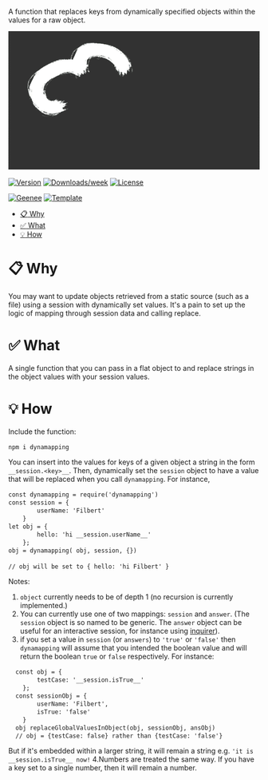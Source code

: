 
[//]: # ( ns__file unit: standard, comp: README.md )

[//]: # ( ns__custom_start beginning )

[//]: # ( ns__custom_end beginning )

[//]: # ( ns__start_section intro )

[//]: # ( ns__custom_start description )
A function that replaces keys from dynamically specified objects within the values for a raw object.

![dynamapping](src/images/dynamapping.gif)

[//]: # ( ns__custom_end description )

[//]: # ( ns__custom_start afterDescription )

[//]: # ( ns__custom_end afterDescription )

[//]: # ( ns__custom_start badges )

[//]: # ( ns__start_section usageSection )

[![Version](https://img.shields.io/npm/v/dynamapping.svg)](https://npmjs.org/package/dynamapping)
[![Downloads/week](https://img.shields.io/npm/dw/dynamapping.svg)](https://npmjs.org/package/dynamapping)
[![License](https://img.shields.io/npm/l/dynamapping.svg)](https://github.com/YizYah/dynamapping/blob/master/package.json)

[![Geenee](https://img.shields.io/badge/maintained%20by-geenee-brightgreen)](https://npmjs.org/package/geenee)
[![Template](https://img.shields.io/badge/template-ts--packrat-blue)](https://npmjs.org/package/ts-packrat)

[//]: # ( ns__custom_end badges )

[//]: # ( ns__end_section intro )


[//]: # ( ns__start_section api )


[//]: # ( ns__custom_start APIIntro )

<!-- toc -->
* [:clipboard: Why](#clipboard-why)
* [:white_check_mark: What](#white_check_mark-what)
* [:bulb: How](#bulb-how)
<!-- tocstop -->

# <a name="clipboard-why"></a>:clipboard: Why
You may want to update objects retrieved from a static source (such as a file) using a session with dynamically set values. It's a pain to set up the logic of mapping through session data and calling replace.

# <a name="white_check_mark-what"></a>:white_check_mark: What
A single function that you can pass in a flat object to and replace strings in the object values with your session values.

# <a name="bulb-how"></a>:bulb: How
Include the function: 
```
npm i dynamapping
```

You can insert into the values for keys of a given object a string in the form `__session.<key>__`.  Then, dynamically set the `session` object to have a <key> value that will be replaced when you call `dynamapping`.  For instance,
```
const dynamapping = require('dynamapping')
const session = {
		userName: 'Filbert'
	}
let obj = {
		hello: 'hi __session.userName__'
	};
obj = dynamapping( obj, session, {})

// obj will be set to { hello: 'hi Filbert' }
```

Notes: 

1. `object` currently needs to be of depth 1 (no recursion is currently implemented.)
2. You can currently use one of two mappings: `session` and `answer`.  (The `session` object is so named to be generic.  The `answer` object can be useful for an interactive session, for instance using [inquirer](https://www.npmjs.com/package/inquirer)).
3. if you set a value in `session` (or `answers`) to `'true'` or `'false'` then `dynamapping` will assume that you intended the boolean value and will return the boolean `true` or `false` respectively.  For instance:
```
  const obj = {
		testCase: '__session.isTrue__'
	};
  const sessionObj = {
		userName: 'Filbert',
		isTrue: 'false'
	}
  obj replaceGlobalValuesInObject(obj, sessionObj, ansObj)
  // obj = {testCase: false} rather than {testCase: 'false'}
```
But if it's embedded within a larger string, it will remain a string e.g. `'it is __session.isTrue__ now!`
4.Numbers are treated the same way.  If you have a key set to a single number, then it will remain a number.

[//]: # ( ns__custom_end APIIntro )


[//]: # ( ns__custom_start constantsIntro )
[//]: # ( ns__custom_end constantsIntro )



[//]: # ( ns__start_section types )


[//]: # ( ns__end_section types )


[//]: # ( ns__end_section api )

